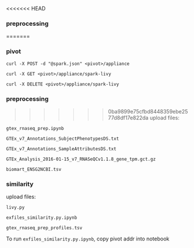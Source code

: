 <<<<<<< HEAD
### preprocessing

=======
### pivot

```
curl -X POST -d "@spark.json" <pivot>/appliance
```

```
curl -X GET <pivot>/appliance/spark-livy
```

```
curl -X DELETE <pivot>/appliance/spark-livy
```
### preprocessing

>>>>>>> 0ba9899e75cfbd8448359ebe2577d8df17e822da
upload files:

`gtex_rnaseq_prep.ipynb`

`GTEx_v7_Annotations_SubjectPhenotypesDS.txt`

`GTEx_v7_Annotations_SampleAttributesDS.txt`

`GTEx_Analysis_2016-01-15_v7_RNASeQCv1.1.8_gene_tpm.gct.gz`

`biomart_ENSG2NCBI.tsv`

### similarity

upload files:

`livy.py`

`exfiles_similarity.py.ipynb`

`gtex_rnaseq_prep_profiles.tsv`

To run `exfiles_similarity.py.ipynb`, copy pivot addr into notebook


